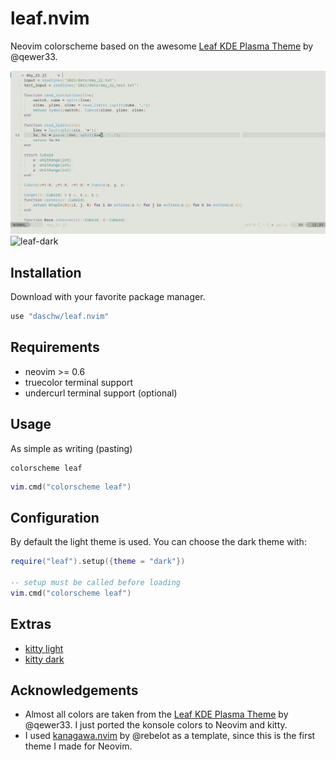 # leaf.nvim

Neovim colorscheme based on the awesome [Leaf KDE Plasma Theme](https://github.com/qewer33/leaf-kde) by @qewer33.

![leaf-light](assets/screenshot_light.png)
![leaf-dark](screenshot_dark.png)

## Installation

Download with your favorite package manager.

```lua
use "daschw/leaf.nvim"
```

## Requirements

- neovim >= 0.6
- truecolor terminal support
- undercurl terminal support (optional)

## Usage

As simple as writing (pasting)

```vim
colorscheme leaf
```

```lua
vim.cmd("colorscheme leaf")
```

## Configuration

By default the light theme is used. You can choose the dark theme with:

```lua
require("leaf").setup({theme = "dark"})

-- setup must be called before loading
vim.cmd("colorscheme leaf")
```

## Extras

* [kitty light](extras/kitty_leaf_light.conf)
* [kitty dark](extras/kitty_leaf_dark.conf)

## Acknowledgements

- Almost all colors are taken from the [Leaf KDE Plasma Theme](https://github.com/qewer33/leaf-kde) by @qewer33. I just ported the konsole colors to Neovim and kitty.
- I used [kanagawa.nvim](https://github.com/rebelot/kanagawa.nvim) by @rebelot as a template, since this is the first theme I made for Neovim.
